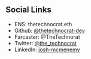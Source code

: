 ## Social Links
* ENS: thetechnocrat.eth
* Github: [@thetechnocrat-dev](https://github.com/thetechnocrat-dev)
* Farcaster: @TheTechnorat
* Twitter: [@the_technocrat](https://twitter.com/The_Technocrat)
* LinkedIn: [josh-mcmenemy](https://www.linkedin.com/in/josh-mcmenemy-271980140/)
